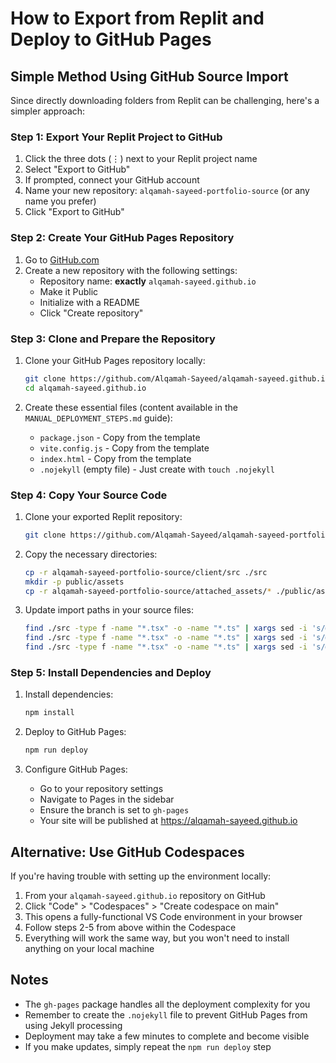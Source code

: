 # How to Export from Replit and Deploy to GitHub Pages

## Simple Method Using GitHub Source Import

Since directly downloading folders from Replit can be challenging, here's a simpler approach:

### Step 1: Export Your Replit Project to GitHub

1. Click the three dots (⋮) next to your Replit project name
2. Select "Export to GitHub"
3. If prompted, connect your GitHub account
4. Name your new repository: `alqamah-sayeed-portfolio-source` (or any name you prefer)
5. Click "Export to GitHub"

### Step 2: Create Your GitHub Pages Repository

1. Go to [GitHub.com](https://github.com/new)
2. Create a new repository with the following settings:
   - Repository name: **exactly** `alqamah-sayeed.github.io`
   - Make it Public
   - Initialize with a README
   - Click "Create repository"

### Step 3: Clone and Prepare the Repository

1. Clone your GitHub Pages repository locally:
   ```bash
   git clone https://github.com/Alqamah-Sayeed/alqamah-sayeed.github.io.git
   cd alqamah-sayeed.github.io
   ```

2. Create these essential files (content available in the `MANUAL_DEPLOYMENT_STEPS.md` guide):
   - `package.json` - Copy from the template
   - `vite.config.js` - Copy from the template
   - `index.html` - Copy from the template
   - `.nojekyll` (empty file) - Just create with `touch .nojekyll`

### Step 4: Copy Your Source Code

1. Clone your exported Replit repository:
   ```bash
   git clone https://github.com/Alqamah-Sayeed/alqamah-sayeed-portfolio-source.git
   ```

2. Copy the necessary directories:
   ```bash
   cp -r alqamah-sayeed-portfolio-source/client/src ./src
   mkdir -p public/assets
   cp -r alqamah-sayeed-portfolio-source/attached_assets/* ./public/assets/
   ```

3. Update import paths in your source files:
   ```bash
   find ./src -type f -name "*.tsx" -o -name "*.ts" | xargs sed -i 's/@assets\//\/assets\//g'
   find ./src -type f -name "*.tsx" -o -name "*.ts" | xargs sed -i 's/@shared\//..\/shared\//g'
   find ./src -type f -name "*.tsx" -o -name "*.ts" | xargs sed -i 's/@\//.\//g'
   ```

### Step 5: Install Dependencies and Deploy

1. Install dependencies:
   ```bash
   npm install
   ```

2. Deploy to GitHub Pages:
   ```bash
   npm run deploy
   ```

3. Configure GitHub Pages:
   - Go to your repository settings
   - Navigate to Pages in the sidebar
   - Ensure the branch is set to `gh-pages`
   - Your site will be published at https://alqamah-sayeed.github.io

## Alternative: Use GitHub Codespaces

If you're having trouble with setting up the environment locally:

1. From your `alqamah-sayeed.github.io` repository on GitHub
2. Click "Code" > "Codespaces" > "Create codespace on main"
3. This opens a fully-functional VS Code environment in your browser
4. Follow steps 2-5 from above within the Codespace
5. Everything will work the same way, but you won't need to install anything on your local machine

## Notes

- The `gh-pages` package handles all the deployment complexity for you
- Remember to create the `.nojekyll` file to prevent GitHub Pages from using Jekyll processing
- Deployment may take a few minutes to complete and become visible
- If you make updates, simply repeat the `npm run deploy` step